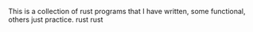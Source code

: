 This is a collection of rust programs that I have written, some functional, others just practice.
rust
rust
